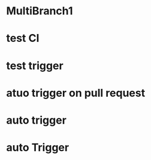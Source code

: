 # MultiBranch1
# test CI
# 
# test trigger
#  atuo trigger on pull request
# auto trigger
# auto Trigger
